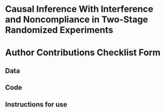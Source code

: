 # Causal Inference With Interference and Noncompliance in Two-Stage Randomized Experiments

# Author Contributions Checklist Form

## Data


## Code


## Instructions for use

